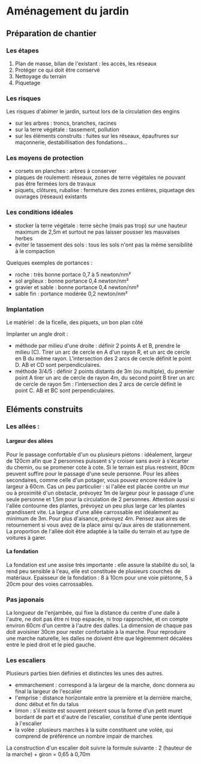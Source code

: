 # Aménagement du jardin

## Préparation de chantier

### Les étapes

1. Plan de masse, bilan de l'existant : les accès, les réseaux
2. Protéger ce qui doit être conservé
3. Nettoyage du terrain
4. Piquetage 

### Les risques

Les risques d'abimer le jardin, surtout lors de la circulation des engins
* sur les arbres : troncs, branches, racines
* sur la terre végétale :  tassement, pollution
* sur les éléments construits : fuites sur les réseaux, épaufrures sur maçonnerie, destabillisation des fondations...

### Les moyens de protection

* corsets en planches : arbres à conserver
* plaques de roulement: réseaux, zones de terre végétales ne pouvant pas être fermées lors de travaux
* piquets, clôtures, rubalise : fermeture des zones entières, piquetage des ouvrages (réseaux) existants

### Les conditions idéales

* stocker la terre végétale : terre sèche (mais pas trop) sur une hauteur maximum de 2,5m et surtout ne pas laisser pousser les mauvaises herbes
* éviter le tassement des sols : tous les sols n'ont pas la même sensibilité à le compaction 

Quelques exemples de portances :
* roche : très bonne portace 0,7 à 5 newton/nm²
* sol argileux : bonne portance 0,4 newton/nm²
* gravier et sable : bonne portance 0,4 newton/nm²
* sable fin : portance modérée 0,2 newton/nm²

### Implantation

Le matériel : de la ficelle, des piquets, un bon plan côté

Implanter un angle droit : 
* méthode par milieu d'une droite : définir 2 points A et B, prendre le milieu (C). Tirer un arc de cercle en A d'un rayon R, et un arc de cercle en B du même rayon. L'intersection des 2 arcs de cercle définit le point D. AB et CD sont perpendiculaires.
* méthode 3/4/5 : définir 2 points distants de 3m (ou multiple), du premier point A tirer un arc de cercle de rayon 4m, du second point B tirer un arc de cercle de rayon 5m : l'intersection des 2 arcs de cercle définit le point C. AB et BC sont perpendiculaires.

## Eléments construits

### Les allées :

#### Largeur des allées

Pour le passage confortable d'un ou plusieurs piétons : idéalement, largeur de 120cm afin que 2 personnes puissent s'y croiser sans avoir à s'écarter du chemin, ou se promener cote à cote. Si le terrain est plus restreint, 80cm peuvent suffire pour le passage d'une seule personne. Pour les allées secondaires, comme celle d'un potager, vous pouvez encore réduire la largeur à 60cm. Cas un peu particulier : si l'allée est placée contre un mur ou à proximité d'un obstacle, prévoyez 1m de largeur pour le passage d'une seule personne et 1,5m pour la circulation de 2 personnes. Attention aussi si l'allée contourne des plantes, prévoyez un peu plus large car les plantes grandissent vite. La largeur d'une allée carrossable est idéalement au minimum de 3m. Pour plus d'aisance, prévoyez 4m. Pensez aux aires de retournement si vous avez de la place ainsi qu'aux aires de stationnement. La proportion de l'allée doit être adaptée à la taille du terrain et au type de voitures à garer.

#### La fondation

La fondation est une assise très importante : elle assure la stabilité du sol, la rend peu sensible à l'eau, elle est constituée de plusieurs courches de matériaux. Epaisseur de la fondation : 8 à 10cm pour une voie piétonne, 5 à 20cm pour des voies carrossables.

### Pas japonais

La longueur de l'enjambée, qui fixe la distance du centre d'une dalle à l'autre, ne doit pas être ni trop espacée, ni trop rapprochée, et on compte environ 60cm d'un centre à l'autre des dalles. La dimension de chaque pas doit avoisiner 30cm pour rester confortable à la marche. Pour reproduire une marche naturelle, les dalles ne doivent être que légèremment décalées entre le pied droit et le pied gauche.

### Les escaliers

Plusieurs parties bien définies et distinctes les unes des autres.
* emmarchement : correspond à la largeur de la marche, donc donnera au final la largeur de l'escalier
* l'emprise : distance horizontale entre la première et la dernière marche, donc début et fin du talus
* limon : s'il existe est souvent présent sous la forme d'un petit muret bordant de part et d'autre de l'escalier, constitué d'une pente identique à l'escalier
* la volée : plusieurs marches à la suite constituent une volée, qui comprend de préférence un nombre impair de marches

La construction d'un escalier doit suivre la formule suivante : 2 (hauteur de la marche) + giron = 0,65 à 0,70m
